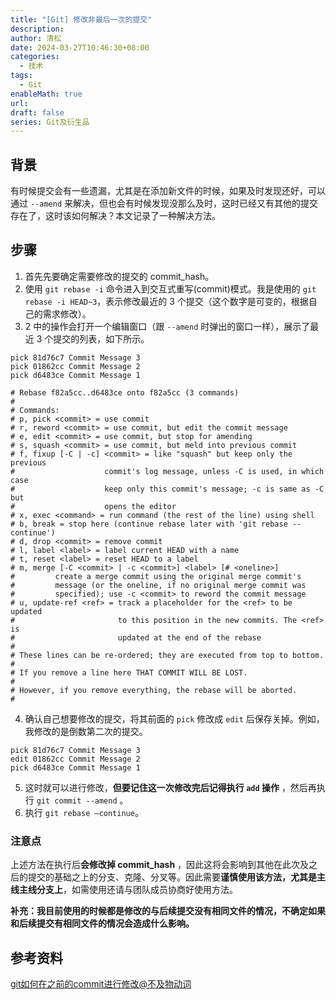 ```yaml
---
title: "[Git] 修改非最后一次的提交"
description: 
author: 清松
date: 2024-03-27T10:46:30+08:00
categories:
  - 技术
tags:
  - Git
enableMath: true
url: 
draft: false
series: Git及衍生品
---
```

## 背景
有时候提交会有一些遗漏，尤其是在添加新文件的时候，如果及时发现还好，可以通过 `--amend` 来解决，但也会有时候发现没那么及时，这时已经又有其他的提交存在了，这时该如何解决？本文记录了一种解决方法。

## 步骤
1. 首先先要确定需要修改的提交的 commit_hash。
2. 使用 `git rebase -i` 命令进入到交互式重写(commit)模式。我是使用的 `git rebase -i HEAD~3`，表示修改最近的 3 个提交（这个数字是可变的，根据自己的需求修改）。
3. 2 中的操作会打开一个编辑窗口（跟 `--amend` 时弹出的窗口一样），展示了最近 3 个提交的列表，如下所示。
```
pick 81d76c7 Commit Message 3
pick 01862cc Commit Message 2
pick d6483ce Commit Message 1
   
# Rebase f82a5cc..d6483ce onto f82a5cc (3 commands)
#
# Commands:
# p, pick <commit> = use commit
# r, reword <commit> = use commit, but edit the commit message
# e, edit <commit> = use commit, but stop for amending
# s, squash <commit> = use commit, but meld into previous commit
# f, fixup [-C | -c] <commit> = like "squash" but keep only the previous
#                    commit's log message, unless -C is used, in which case
#                    keep only this commit's message; -c is same as -C but
#                    opens the editor
# x, exec <command> = run command (the rest of the line) using shell
# b, break = stop here (continue rebase later with 'git rebase --continue')
# d, drop <commit> = remove commit
# l, label <label> = label current HEAD with a name
# t, reset <label> = reset HEAD to a label
# m, merge [-C <commit> | -c <commit>] <label> [# <oneline>]
#         create a merge commit using the original merge commit's
#         message (or the oneline, if no original merge commit was
#         specified); use -c <commit> to reword the commit message
# u, update-ref <ref> = track a placeholder for the <ref> to be updated
#                       to this position in the new commits. The <ref> is
#                       updated at the end of the rebase
#
# These lines can be re-ordered; they are executed from top to bottom.
#
# If you remove a line here THAT COMMIT WILL BE LOST.
#
# However, if you remove everything, the rebase will be aborted.
#
```
4. 确认自己想要修改的提交，将其前面的 `pick` 修改成 `edit` 后保存关掉。例如，我修改的是倒数第二次的提交。
```
pick 81d76c7 Commit Message 3
edit 01862cc Commit Message 2
pick d6483ce Commit Message 1
```
5. 这时就可以进行修改，**但要记住这一次修改完后记得执行 `add` 操作** ，然后再执行 `git commit --amend` 。
6. 执行 `git rebase –continue`。

### 注意点
上述方法在执行后**会修改掉 commit_hash** ，因此这将会影响到其他在此次及之后的提交的基础之上的分支、克隆、分叉等。因此需要**谨慎使用该方法，尤其是主线主线分支上**，如需使用还请与团队成员协商好使用方法。

**补充：我目前使用的时候都是修改的与后续提交没有相同文件的情况，不确定如果和后续提交有相同文件的情况会造成什么影响。**


## 参考资料
[git如何在之前的commit进行修改@不及物动词](https://worktile.com/kb/ask/223193.html)
